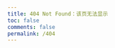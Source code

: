```yaml
---
title: 404 Not Found：该页无法显示
toc: false
comments: false
permalink: /404
---
```

<!DOCTYPE html>
<html lang="zh-CN">
<head>
  <meta charset="utf-8">
  <title>404 Not Found：该页无法显示</title>
</head>
<body>
  <script type="text/javascript" src="//qzonestyle.gtimg.cn/qzone/hybrid/app/404/search_children.js" charset="utf-8" homePageUrl="/" homePageName="返回首页"></script>
</body>
</html>

